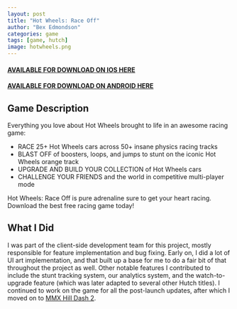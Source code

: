 ```yaml
---
layout: post
title: "Hot Wheels: Race Off"
author: "Bex Edmondson"
categories: game
tags: [game, hutch]
image: hotwheels.png
---
```


#### [AVAILABLE FOR DOWNLOAD ON IOS HERE](https://itunes.apple.com/no/app/hot-wheels-race-off/id1141876504) 

#### [AVAILABLE FOR DOWNLOAD ON ANDROID HERE](https://play.google.com/store/apps/details?id=com.hutchgames.hotwheels)

## Game Description

Everything you love about Hot Wheels brought to life in an awesome racing game:

* RACE 25+ Hot Wheels cars across 50+ insane physics racing tracks
* BLAST OFF of boosters, loops, and jumps to stunt on the iconic Hot Wheels orange track
* UPGRADE AND BUILD YOUR COLLECTION of Hot Wheels cars
* CHALLENGE YOUR FRIENDS and the world in competitive multi-player mode

Hot Wheels: Race Off is pure adrenaline sure to get your heart racing. Download the best free racing game today!

## What I Did

I was part of the client-side development team for this project, mostly responsible for feature implementation and bug fixing. Early on, I did a lot of UI art implementation, and that built up a base for me to do a fair bit of that throughout the project as well. Other notable features I contributed to include the stunt tracking system, our analytics system, and the watch-to-upgrade feature (which was later adapted to several other Hutch titles). I continued to work on the game for all the post-launch updates, after which I moved on to [MMX Hill Dash 2](hill-dash-2.html).